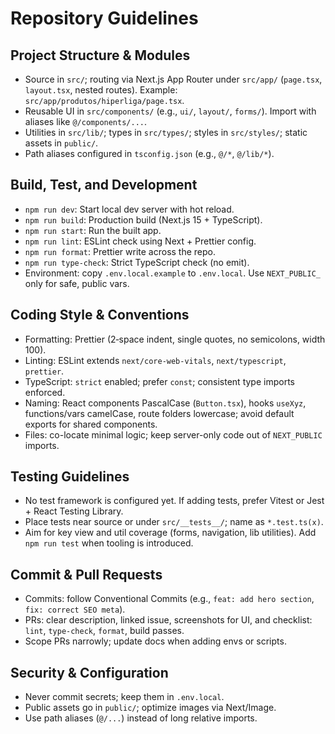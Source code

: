 # Repository Guidelines

## Project Structure & Modules
- Source in `src/`; routing via Next.js App Router under `src/app/` (`page.tsx`, `layout.tsx`, nested routes). Example: `src/app/produtos/hiperliga/page.tsx`.
- Reusable UI in `src/components/` (e.g., `ui/`, `layout/`, `forms/`). Import with aliases like `@/components/...`.
- Utilities in `src/lib/`; types in `src/types/`; styles in `src/styles/`; static assets in `public/`.
- Path aliases configured in `tsconfig.json` (e.g., `@/*`, `@/lib/*`).

## Build, Test, and Development
- `npm run dev`: Start local dev server with hot reload.
- `npm run build`: Production build (Next.js 15 + TypeScript).
- `npm run start`: Run the built app.
- `npm run lint`: ESLint check using Next + Prettier config.
- `npm run format`: Prettier write across the repo.
- `npm run type-check`: Strict TypeScript check (no emit).
- Environment: copy `.env.local.example` to `.env.local`. Use `NEXT_PUBLIC_` only for safe, public vars.

## Coding Style & Conventions
- Formatting: Prettier (2‑space indent, single quotes, no semicolons, width 100).
- Linting: ESLint extends `next/core-web-vitals`, `next/typescript`, `prettier`.
- TypeScript: `strict` enabled; prefer `const`; consistent type imports enforced.
- Naming: React components PascalCase (`Button.tsx`), hooks `useXyz`, functions/vars camelCase, route folders lowercase; avoid default exports for shared components.
- Files: co-locate minimal logic; keep server-only code out of `NEXT_PUBLIC` imports.

## Testing Guidelines
- No test framework is configured yet. If adding tests, prefer Vitest or Jest + React Testing Library.
- Place tests near source or under `src/__tests__/`; name as `*.test.ts(x)`.
- Aim for key view and util coverage (forms, navigation, lib utilities). Add `npm run test` when tooling is introduced.

## Commit & Pull Requests
- Commits: follow Conventional Commits (e.g., `feat: add hero section`, `fix: correct SEO meta`).
- PRs: clear description, linked issue, screenshots for UI, and checklist: `lint`, `type-check`, `format`, build passes.
- Scope PRs narrowly; update docs when adding envs or scripts.

## Security & Configuration
- Never commit secrets; keep them in `.env.local`.
- Public assets go in `public/`; optimize images via Next/Image.
- Use path aliases (`@/...`) instead of long relative imports.
